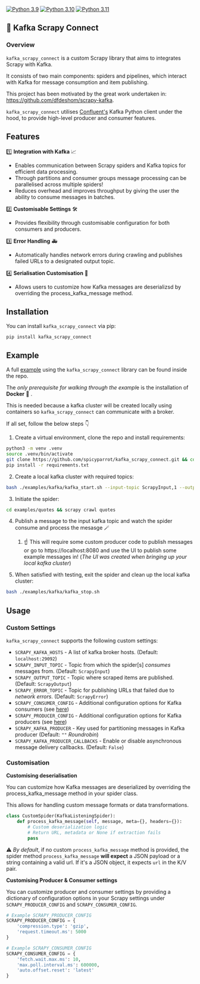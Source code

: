 [![Python 3.9](https://img.shields.io/badge/python-3.9-blue.svg)](https://www.python.org/downloads/release/python-3918) [![Python 3.10](https://img.shields.io/badge/python-3.10-blue.svg)](https://www.python.org/downloads/release/python-31013/) [![Python 3.11](https://img.shields.io/badge/python-3.11-blue.svg)](https://www.python.org/downloads/release/python-3117/)
## 🚀 Kafka Scrapy Connect

### Overview

`kafka_scrapy_connect` is a custom Scrapy library that aims to integrates Scrapy with Kafka.

It consists of two main components: spiders and pipelines, which interact with Kafka for message consumption and item publishing.

This project has been motivated by the great work undertaken in: https://github.com/dfdeshom/scrapy-kafka. 

`kafka_scrapy_connect` utilises [Confluent's](https://github.com/confluentinc/confluent-kafka-python) Kafka Python client under the hood, to provide high-level producer and consumer features.
## Features

1️⃣ **Integration with Kafka** 📈
  - Enables communication between Scrapy spiders and Kafka topics for efficient data processing.
  - Through partitions and consumer groups message processing can be parallelised across multiple spiders!
  - Reduces overhead and improves throughput by giving the user the ability to consume messages in batches.

2️⃣ **Customisable Settings** 🛠️
  - Provides flexibility through customisable configuration for both consumers and producers.

3️⃣ **Error Handling** 🚑
  - Automatically handles network errors during crawling and publishes failed URLs to a designated output topic. 

4️⃣ **Serialisation Customisation** 🧬
  - Allows users to customize how Kafka messages are deserializsd by overriding the process_kafka_message method.

## Installation

You can install `kafka_scrapy_connect` via pip:
```
pip install kafka_scrapy_connect
```

## Example

A full [example](https://github.com/spicyparrot/kafka_scrapy_connect?tab=readme-ov-file#example) using the `kafka_scrapy_connect` library can be found inside the repo.

The *only prerequisite for walking through the exampl*e is the installation of **Docker** 🐳 . 

This is needed because a kafka cluster will be created locally using containers so `kafka_scrapy_connect` can communicate with a broker. 

If all set, follow the below steps 👇

1. Create a virtual environment, clone the repo and install requirements:
```bash
python3 -m venv .venv
source .venv/bin/activate
git clone https://github.com/spicyparrot/kafka_scrapy_connect.git && cd kafka_scrapy_connect
pip install -r requirements.txt
```
2. Create a local kafka cluster with required topics:

```bash
bash ./examples/kafka/kafka_start.sh --input-topic ScrapyInput,1 --output-topic ScrapyOutput,1 --error-topic ScrapyError,1
```

3. Initiate the spider:
```bash
cd examples/quotes && scrapy crawl quotes
```

4. Publish a message to the input kafka topic and watch the spider consume and process the mesasge 🪄 
   1. ☝️ This will require some custom producer code to publish messages or go to https://localhost:8080 and use the UI to publish some example messages in! (*The UI was created when bringing up your local kafka cluster*)


5. When satisfied with testing, exit the spider and clean up the local kafka cluster:
```bash
bash ./examples/kafka/kafka_stop.sh
```

## Usage

### Custom Settings
`kafka_scrapy_connect` supports the following custom settings:

- `SCRAPY_KAFKA_HOSTS`  - A list of kafka broker hosts. (Default: `localhost:29092`)
- `SCRAPY_INPUT_TOPIC`  - Topic from which the spider[s] *consumes* messages from. (Default: `ScrapyInput`)
- `SCRAPY_OUTPUT_TOPIC` - Topic where scraped items are published. (Default: `ScrapyOutput`)
- `SCRAPY_ERROR_TOPIC`  - Topic for publishing URLs that failed due to *network errors*. (Default: `ScrapyError`)
- `SCRAPY_CONSUMER_CONFIG` - Additional configuration options for Kafka consumers (see [here](https://github.com/confluentinc/librdkafka/blob/master/CONFIGURATION.md))
- `SCRAPY_PRODUCER_CONFIG` - Additional configuration options for Kafka producers (see [here](https://github.com/confluentinc/librdkafka/blob/master/CONFIGURATION.md))
- `SCRAPY_KAFKA_PRODUCER` - Key used for partitioning messages in Kafka producer (Default: `""` *Roundrobin*)
- `SCRAPY_KAFKA_PRODUCER_CALLBACKS` - Enable or disable asynchronous message delivery callbacks. (Default: `False`)

### Customisation

**Customising deserialisation** 

You can customize how Kafka messages are deserialized by overriding the process_kafka_message method in your spider class. 

This allows for handling custom message formats or data transformations.

```python
class CustomSpider(KafkaListeningSpider):
    def process_kafka_message(self, message, meta={}, headers={}):
        # Custom deserialization logic
        # Return URL, metadata or None if extraction fails
        pass
```

⚠️ *By default*, if no custom `process_kafka_message` method is provided, the spider method `process_kafka_message` **will expect** a JSON payload or a string containing a valid url. If it's a JSON object, it expects `url` in the K/V pair.

**Customising Producer & Consumer settings**

You can customize producer and consumer settings by providing a dictionary of configuration options in your Scrapy settings under `SCRAPY_PRODUCER_CONFIG` and `SCRAPY_CONSUMER_CONFIG`.

```python
# Example SCRAPY_PRODUCER_CONFIG
SCRAPY_PRODUCER_CONFIG = {
    'compression.type': 'gzip',
    'request.timeout.ms': 5000
}

# Example SCRAPY_CONSUMER_CONFIG
SCRAPY_CONSUMER_CONFIG = {
    'fetch.wait.max.ms': 10,
    'max.poll.interval.ms': 600000,
    'auto.offset.reset': 'latest'
}
```
